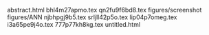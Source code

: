 abstract.html
bhl4m27apmo.tex
qn2fu9f6bd8.tex
figures/screenshot
figures/ANN
njbhpgj9b5.tex
srljll42p5o.tex
lip04p7omeg.tex
i3a65pe9j4o.tex
777p77kh8kg.tex
untitled.html